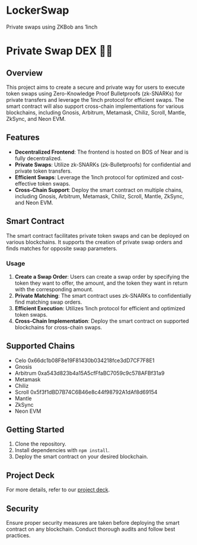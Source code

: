 # LockerSwap
Private swaps using ZKBob ans 1inch

# Private Swap DEX 🔄🔐

## Overview

This project aims to create a secure and private way for users to execute token swaps using Zero-Knowledge Proof Bulletproofs (zk-SNARKs) for private transfers and leverage the 1inch protocol for efficient swaps. The smart contract will also support cross-chain implementations for various blockchains, including Gnosis, Arbitrum, Metamask, Chiliz, Scroll, Mantle, ZkSync, and Neon EVM.

## Features

- **Decentralized Frontend**: The frontend is hosted on BOS of Near and is fully decentralized.
- **Private Swaps**: Utilize zk-SNARKs (zk-Bulletproofs) for confidential and private token transfers.
- **Efficient Swaps**: Leverage the 1inch protocol for optimized and cost-effective token swaps.
- **Cross-Chain Support**: Deploy the smart contract on multiple chains, including Gnosis, Arbitrum, Metamask, Chiliz, Scroll, Mantle, ZkSync, and Neon EVM.

## Smart Contract

The smart contract facilitates private token swaps and can be deployed on various blockchains. It supports the creation of private swap orders and finds matches for opposite swap parameters.

### Usage

1. **Create a Swap Order**: Users can create a swap order by specifying the token they want to offer, the amount, and the token they want in return with the corresponding amount.
2. **Private Matching**: The smart contract uses zk-SNARKs to confidentially find matching swap orders.
3. **Efficient Execution**: Utilizes 1inch protocol for efficient and optimized token swaps.
4. **Cross-Chain Implementation**: Deploy the smart contract on supported blockchains for cross-chain swaps.

## Supported Chains

- Celo 0x66dc1b08F8e19F81430b034218fce3dD7CF7F8E1
- Gnosis
- Arbitrum 0xa543d823b4a15A5cfFfaBC7059c9c578AFBf31a9
- Metamask
- Chiliz
- Scroll 0x5f3f1dBD7B74C6B46e8c44f98792A1dAf8d69154
- Mantle
- ZkSync
- Neon EVM

## Getting Started

1. Clone the repository.
2. Install dependencies with `npm install`.
3. Deploy the smart contract on your desired blockchain.

## Project Deck

For more details, refer to our [project deck](LockerSwap_Deck.pdf).

## Security

Ensure proper security measures are taken before deploying the smart contract on any blockchain. Conduct thorough audits and follow best practices.




